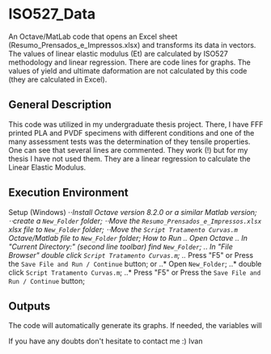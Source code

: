 # ISO527_Data
An Octave/MatLab code that opens an Excel sheet (Resumo_Prensados_e_Impressos.xlsx) and transforms its data in vectors. The values of linear elastic modulus (Et) are calculated by ISO527 methodology and linear regression. There are code lines for graphs. The values of yield and ultimate daformation are not calculated by this code (they are calculated in Excel).

## General Description
This code was utilized in my undergraduate thesis project. There, I have  FFF printed PLA and PVDF specimens with different conditions and one of the many assessment tests was the determination of they tensile properties. 
One can see that several lines are commented. They work (!) but for my thesis I have not used them. They are a linear regression to calculate the Linear Elastic Modulus. 

## Execution Environment
Setup (Windows)
⋅⋅*Install Octave version 8.2.0 or a similar Matlab version;
⋅⋅*create a `New_Folder` folder;
⋅⋅*Move the `Resumo_Prensados_e_Impressos.xlsx` xlsx file to `New_Folder` folder;
⋅⋅*Move the `Script Tratamento Curvas.m` Octave/Matlab file to `New_Folder` folder;
How to Run
..* Open Octave
..* In "Current Directory:" (second line toolbar) find `New_Folder`;
..* In "File Browser" double click `Script Tratamento Curvas.m`;
..* Press "F5" or Press the `Save File and Run / Continue` button;
  or
..* Open `New_Folder`;
..* double click `Script Tratamento Curvas.m`;
..* Press "F5" or Press the `Save File and Run / Continue` button;
## Outputs
The code will automatically generate its graphs. If needed, the variables will 
  

If you have any doubts don't hesitate to contact me :)
Ivan
